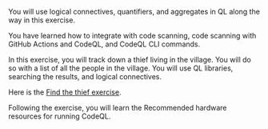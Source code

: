 You will use logical connectives, quantifiers, and aggregates in QL along the way in this exercise.

You have learned how to integrate with code scanning, code scanning with GitHub Actions and CodeQL, and CodeQL CLI commands.

In this exercise, you will track down a thief living in the village. You will do so with a list of all the people in the village. You will use QL libraries, searching the results, and logical connectives.

Here is the [Find the thief exercise](https://codeql.github.com/docs/writing-codeql-queries/find-the-thief/#find-the-thief).

Following the exercise, you will learn the Recommended hardware resources for running CodeQL.
